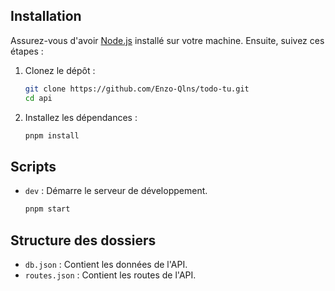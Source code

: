 
## Installation

Assurez-vous d'avoir [Node.js](https://nodejs.org/) installé sur votre machine. Ensuite, suivez ces étapes :

1. Clonez le dépôt :
    ```sh
    git clone https://github.com/Enzo-Qlns/todo-tu.git
    cd api
    ```

2. Installez les dépendances :
    ```sh
    pnpm install
    ```

## Scripts

- `dev` : Démarre le serveur de développement.
    ```sh
    pnpm start
    ```

## Structure des dossiers

- `db.json` : Contient les données de l'API.
- `routes.json` : Contient les routes de l'API.